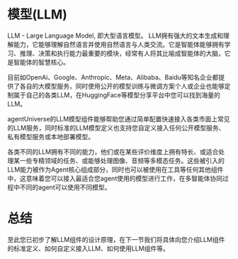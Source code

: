 # 模型(LLM)
LLM - Large Language Model, 即大型语言模型。 LLM拥有强大的文本生成和理解能力，它能够理解自然语言并使用自然语言与人类交流。它是智能体能够拥有学习、推理、决策和执行能力最重要的模块，经常有人将其比喻成智能体的大脑，它是智能体的智慧核心。

目前如OpenAi、Google、Anthropic、Meta、Alibaba、Baidu等知名企业都提供了各自的大模型服务，同时使用公开的模型训练与微调方案个人或企业也能够定制属于自己的各类LLM，在HuggingFace等模型分享平台中您可以找到海量的LLM。

agentUniverse的LLM模型组件能够帮助您通过简单配置快速接入各类市面上常见的LLM服务，同时标准的LLM模型定义也支持您自定义接入任何公开模型服务、私有模型服务或本地部署模型。

各类不同的LLM拥有不同的能力，他们或在某些评价维度上拥有特长、或适合处理某一些专精领域的任务、或能够处理图像、音频等多模态任务。这些被引入的LLM能力被作为Agent核心组成部分，同时也可以被使用在工具等任何其他组件中，这意味着您可以接入最适合您agent使用的模型进行工作，在多智能体协同过程中不同的agent可以使用不同模型。

# 总结
至此您已初步了解LLM组件的设计原理，在下一节我们将具体向您介绍LLM组件的标准定义、如何自定义接入LLM、如何使用LLM组件等。
